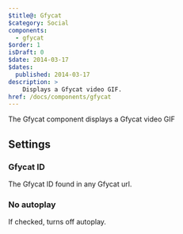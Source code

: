 ```yaml
---
$title@: Gfycat
$category: Social
components:
  - gfycat
$order: 1
isDraft: 0
$date: 2014-03-17
$dates:
  published: 2014-03-17
description: >
    Displays a Gfycat video GIF.
href: /docs/components/gfycat
---
```

<p>The Gfycat component displays a Gfycat video GIF</p>
<amp-gfycat data-gfyid="TautWhoppingCougar"
  width="640"
  height="360"
  layout="responsive">
</amp-gfycat>
<h2 class="mt4 mb4">Settings</h2>
<h3 class="mb3 mt3">Gfycat ID</h3>
The Gfycat ID found in any Gfycat url.
<h3 class="mb3 mt3">No autoplay</h3>
If checked, turns off autoplay.

